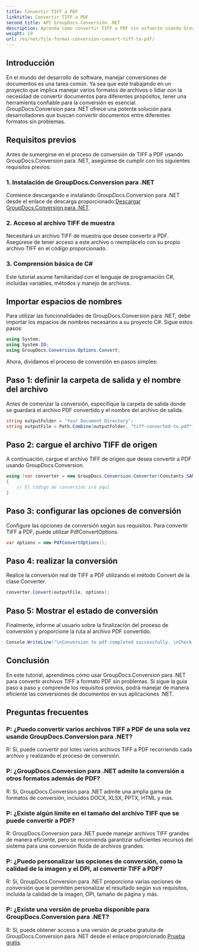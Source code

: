 ```yaml
---
title: Convertir TIFF a PDF
linktitle: Convertir TIFF a PDF
second_title: API GroupDocs.Conversión .NET
description: Aprenda cómo convertir TIFF a PDF sin esfuerzo usando GroupDocs.Conversion para .NET. Solución de conversión de documentos simple, eficiente y fluida.
weight: 19
url: /es/net/file-format-conversion-convert-tiff-to-pdf/
---
```

## Introducción

En el mundo del desarrollo de software, manejar conversiones de documentos es una tarea común. Ya sea que esté trabajando en un proyecto que implica manejar varios formatos de archivos o lidiar con la necesidad de convertir documentos para diferentes propósitos, tener una herramienta confiable para la conversión es esencial. GroupDocs.Conversion para .NET ofrece una potente solución para desarrolladores que buscan convertir documentos entre diferentes formatos sin problemas.

## Requisitos previos

Antes de sumergirse en el proceso de conversión de TIFF a PDF usando GroupDocs.Conversion para .NET, asegúrese de cumplir con los siguientes requisitos previos:

### 1. Instalación de GroupDocs.Conversion para .NET
 Comience descargando e instalando GroupDocs.Conversion para .NET desde el enlace de descarga proporcionado:[Descargar GroupDocs.Conversion para .NET](https://releases.groupdocs.com/conversion/net/).

### 2. Acceso al archivo TIFF de muestra
Necesitará un archivo TIFF de muestra que desee convertir a PDF. Asegúrese de tener acceso a este archivo o reemplácelo con su propio archivo TIFF en el código proporcionado.

### 3. Comprensión básica de C#
Este tutorial asume familiaridad con el lenguaje de programación C#, incluidas variables, métodos y manejo de archivos.

## Importar espacios de nombres

Para utilizar las funcionalidades de GroupDocs.Conversion para .NET, debe importar los espacios de nombres necesarios a su proyecto C#. Sigue estos pasos:

```csharp
using System;
using System.IO;
using GroupDocs.Conversion.Options.Convert;
```

Ahora, dividamos el proceso de conversión en pasos simples:

## Paso 1: definir la carpeta de salida y el nombre del archivo

Antes de comenzar la conversión, especifique la carpeta de salida donde se guardará el archivo PDF convertido y el nombre del archivo de salida.

```csharp
string outputFolder = "Your Document Directory";
string outputFile = Path.Combine(outputFolder, "tiff-converted-to.pdf");
```

## Paso 2: cargue el archivo TIFF de origen

A continuación, cargue el archivo TIFF de origen que desea convertir a PDF usando GroupDocs.Conversion.

```csharp
using (var converter = new GroupDocs.Conversion.Converter(Constants.SAMPLE_TIFF))
{
    // El código de conversión irá aquí
}
```

## Paso 3: configurar las opciones de conversión

Configure las opciones de conversión según sus requisitos. Para convertir TIFF a PDF, puede utilizar PdfConvertOptions.

```csharp
var options = new PdfConvertOptions();
```

## Paso 4: realizar la conversión

Realice la conversión real de TIFF a PDF utilizando el método Convert de la clase Converter.

```csharp
converter.Convert(outputFile, options);
```

## Paso 5: Mostrar el estado de conversión

Finalmente, informe al usuario sobre la finalización del proceso de conversión y proporcione la ruta al archivo PDF convertido.

```csharp
Console.WriteLine("\nConversion to pdf completed successfully. \nCheck output in {0}", outputFolder);
```

## Conclusión

En este tutorial, aprendimos cómo usar GroupDocs.Conversion para .NET para convertir archivos TIFF a formato PDF sin problemas. Si sigue la guía paso a paso y comprende los requisitos previos, podrá manejar de manera eficiente las conversiones de documentos en sus aplicaciones .NET.

## Preguntas frecuentes

### P: ¿Puedo convertir varios archivos TIFF a PDF de una sola vez usando GroupDocs.Conversion para .NET?

R: Sí, puede convertir por lotes varios archivos TIFF a PDF recorriendo cada archivo y realizando el proceso de conversión.

### P: ¿GroupDocs.Conversion para .NET admite la conversión a otros formatos además de PDF?

R: Sí, GroupDocs.Conversion para .NET admite una amplia gama de formatos de conversión, incluidos DOCX, XLSX, PPTX, HTML y más.

### P: ¿Existe algún límite en el tamaño del archivo TIFF que se puede convertir a PDF?

R: GroupDocs.Conversion para .NET puede manejar archivos TIFF grandes de manera eficiente, pero se recomienda garantizar suficientes recursos del sistema para una conversión fluida de archivos grandes.

### P: ¿Puedo personalizar las opciones de conversión, como la calidad de la imagen y el DPI, al convertir TIFF a PDF?

R: Sí, GroupDocs.Conversion para .NET proporciona varias opciones de conversión que le permiten personalizar el resultado según sus requisitos, incluida la calidad de la imagen, DPI, tamaño de página y más.

### P: ¿Existe una versión de prueba disponible para GroupDocs.Conversion para .NET?

 R: Sí, puede obtener acceso a una versión de prueba gratuita de GroupDocs.Conversion para .NET desde el enlace proporcionado:[Prueba gratis](https://releases.groupdocs.com/).